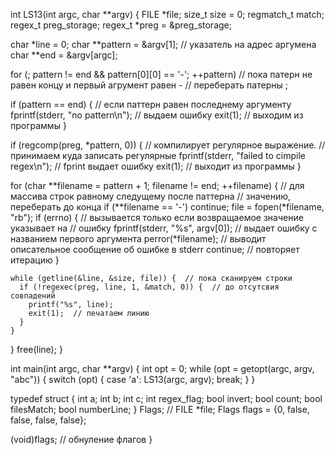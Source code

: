 int LS13(int argc, char **argv) {
  FILE *file;
  size_t size = 0;
  regmatch_t match;
  regex_t preg_storage;
  regex_t *preg = &preg_storage;

  char *line = 0;
  char **pattern = &argv[1];  // указатель на адрес аргумена
  char **end = &argv[argc];

  for (; pattern != end && pattern[0][0] == '-';
       ++pattern)  // пока патерн не равен концу и первый агрумент равен -
                   // переберать патерны
    ;

  if (pattern == end) {  // если паттерн равен последнему аргументу
    fprintf(stderr, "no pattern\n");  // выдаем ошибку
    exit(1);                          // выходим из программы
  }

  if (regcomp(preg, *pattern, 0)) {  // компилирует регулярное выражение.
                                     // принимаем куда записать регулярные
    fprintf(stderr, "failed to cimpile regex\n");  // fprint выдает ошибку
    exit(1);  // выходит из программы
  }

  for (char **filename = pattern + 1; filename != end;
       ++filename) {  // для массива строк равному следущему после паттерна
                      // значению, переберать до конца
    if (**filename == '-') continue;
    file = fopen(*filename, "rb");
    if (errno) {  // вызывается только если возвращаемое значение указывает на
                  // ошибку
      fprintf(stderr, "%s",
              argv[0]);  // выдает ошибку с названием первого аргумента
      perror(*filename);  // выводит описательное сообщение об ошибке в stderr
      continue;           // повторяет итерацию
    }

    while (getline(&line, &size, file)) {  // пока сканируем строки
      if (!regexec(preg, line, 1, &match, 0)) {  // до отсутсвия совпадений
        printf("%s", line);
        exit(1);  // печатаем линию
      }
    }
  }
  free(line);
}

int main(int argc, char **argv) {
  int opt = 0;
  while (opt = getopt(argc, argv, "abc")) {
    switch (opt) {
      case 'a':
        LS13(argc, argv);
        break;
    }
  }

  typedef struct {
    int a;
    int b;
    int c;
    int regex_flag;
    bool invert;
    bool count;
    bool filesMatch;
    bool numberLine;
  } Flags;
  // FILE *file;
  Flags flags = {0, false, false, false, false};

  (void)flags;  // обнуление флагов
}
